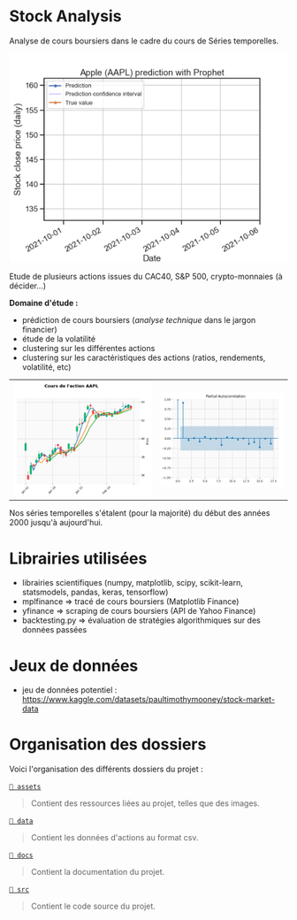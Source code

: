 # Stock Analysis
Analyse de cours boursiers dans le cadre du cours de Séries temporelles.

![](assets/img/prophet-prediction.gif)

Etude de plusieurs actions issues du CAC40, S&P 500, crypto-monnaies (à décider...)

**Domaine d'étude :**
- prédiction de cours boursiers (_analyse technique_ dans le jargon financier)
- étude de la volatilité
- clustering sur les différentes actions
- clustering sur les caractéristiques des actions (ratios, rendements, volatilité, etc)

|                                      |                               |
|:------------------------------------:|:-----------------------------:|
| ![](assets/img/aapl-candlestick.png) | ![](assets/img/aapl-pacf.png) |

Nos séries temporelles s'étalent (pour la majorité) du début des années 2000 jusqu'à aujourd'hui.

# Librairies utilisées
- librairies scientifiques (numpy, matplotlib, scipy, scikit-learn, statsmodels, pandas, keras, tensorflow)
- mplfinance => tracé de cours boursiers (Matplotlib Finance)
- yfinance => scraping de cours boursiers (API de Yahoo Finance)
- backtesting.py => évaluation de stratégies algorithmiques sur des données passées

# Jeux de données
- jeu de données potentiel : https://www.kaggle.com/datasets/paultimothymooney/stock-market-data

# Organisation des dossiers

Voici l'organisation des différents dossiers du projet :

[`📂 assets`](assets)
> Contient des ressources liées au projet, telles que des images.

[`📂 data`](data)
> Contient les données d'actions au format csv.

[`📂 docs`](docs)
> Contient la documentation du projet.

[`📂 src`](src)
> Contient le code source du projet.
